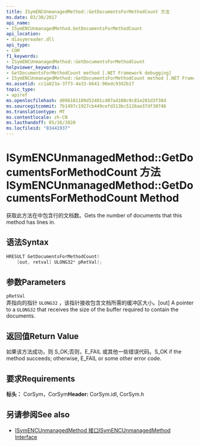 ```yaml
---
title: ISymENCUnmanagedMethod::GetDocumentsForMethodCount 方法
ms.date: 03/30/2017
api_name:
- ISymENCUnmanagedMethod.GetDocumentsForMethodCount
api_location:
- diasymreader.dll
api_type:
- COM
f1_keywords:
- ISymENCUnmanagedMethod::GetDocumentsForMethodCount
helpviewer_keywords:
- GetDocumentsForMethodCount method [.NET Framework debugging]
- ISymENCUnmanagedMethod::GetDocumentsForMethodCount method [.NET Framework debugging]
ms.assetid: cc1a823a-3ff3-4a33-b641-96edc93d2b17
topic_type:
- apiref
ms.openlocfilehash: d096101189d52401c407a4108c9c81e201d3f30d
ms.sourcegitcommit: 7b1497c1927cb449cefd313bc5126ae37df30746
ms.translationtype: MT
ms.contentlocale: zh-CN
ms.lasthandoff: 05/16/2020
ms.locfileid: "83441937"
---
```

# <a name="isymencunmanagedmethodgetdocumentsformethodcount-method"></a><span data-ttu-id="c65a2-102">ISymENCUnmanagedMethod::GetDocumentsForMethodCount 方法</span><span class="sxs-lookup"><span data-stu-id="c65a2-102">ISymENCUnmanagedMethod::GetDocumentsForMethodCount Method</span></span>
<span data-ttu-id="c65a2-103">获取此方法在中包含行的文档数。</span><span class="sxs-lookup"><span data-stu-id="c65a2-103">Gets the number of documents that this method has lines in.</span></span>  
  
## <a name="syntax"></a><span data-ttu-id="c65a2-104">语法</span><span class="sxs-lookup"><span data-stu-id="c65a2-104">Syntax</span></span>  
  
```cpp  
HRESULT GetDocumentsForMethodCount(  
    [out, retval] ULONG32* pRetVal);  
```  
  
## <a name="parameters"></a><span data-ttu-id="c65a2-105">参数</span><span class="sxs-lookup"><span data-stu-id="c65a2-105">Parameters</span></span>  
 `pRetVal`  
 <span data-ttu-id="c65a2-106">弄指向的指针 `ULONG32` ，该指针接收包含文档所需的缓冲区大小。</span><span class="sxs-lookup"><span data-stu-id="c65a2-106">[out] A pointer to a `ULONG32` that receives the size of the buffer required to contain the documents.</span></span>  
  
## <a name="return-value"></a><span data-ttu-id="c65a2-107">返回值</span><span class="sxs-lookup"><span data-stu-id="c65a2-107">Return Value</span></span>  
 <span data-ttu-id="c65a2-108">如果该方法成功，则 S_OK;否则，E_FAIL 或其他一些错误代码。</span><span class="sxs-lookup"><span data-stu-id="c65a2-108">S_OK if the method succeeds; otherwise, E_FAIL or some other error code.</span></span>  
  
## <a name="requirements"></a><span data-ttu-id="c65a2-109">要求</span><span class="sxs-lookup"><span data-stu-id="c65a2-109">Requirements</span></span>  
 <span data-ttu-id="c65a2-110">**标头：** CorSym，CorSym</span><span class="sxs-lookup"><span data-stu-id="c65a2-110">**Header:** CorSym.idl, CorSym.h</span></span>  
  
## <a name="see-also"></a><span data-ttu-id="c65a2-111">另请参阅</span><span class="sxs-lookup"><span data-stu-id="c65a2-111">See also</span></span>

- [<span data-ttu-id="c65a2-112">ISymENCUnmanagedMethod 接口</span><span class="sxs-lookup"><span data-stu-id="c65a2-112">ISymENCUnmanagedMethod Interface</span></span>](isymencunmanagedmethod-interface.md)
